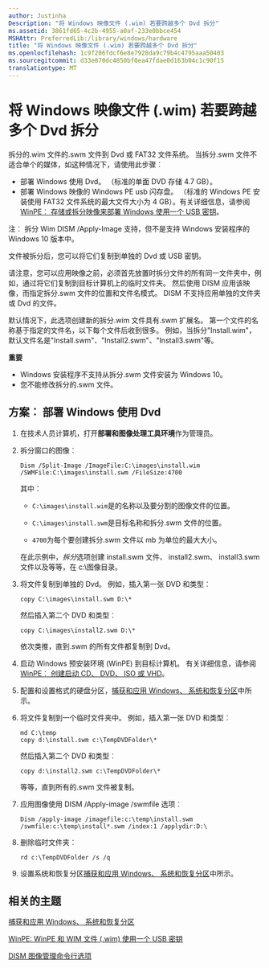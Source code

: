 ```yaml
---
author: Justinha
Description: "将 Windows 映像文件 (.wim) 若要跨越多个 Dvd 拆分"
ms.assetid: 3861fd65-4c2b-4955-a0af-233e0bbce454
MSHAttr: PreferredLib:/library/windows/hardware
title: "将 Windows 映像文件 (.wim) 若要跨越多个 Dvd 拆分"
ms.openlocfilehash: 1c9f206fdcf6e8e7928da9c79b4c4795aaa50403
ms.sourcegitcommit: d33e870dc4850bf0ea47fdae0d163b04c1c90f15
translationtype: MT
---
```

# <a name="split-a-windows-image-file-wim-to-span-across-multiple-dvds"></a>将 Windows 映像文件 (.wim) 若要跨越多个 Dvd 拆分


拆分的.wim 文件的.swm 文件到 Dvd 或 FAT32 文件系统。 当拆分.swm 文件不适合单个的媒体，如这种情况下，请使用此步骤︰

-   部署 Windows 使用 Dvd。 （标准的单面 DVD 存储 4.7 GB）。
-   部署 Windows 映像的 Windows PE usb 闪存盘。 （标准的 Windows PE 安装使用 FAT32 文件系统的最大文件大小为 4 GB）。有关详细信息，请参阅[WinPE︰ 存储或拆分映像来部署 Windows 使用一个 USB 密钥](winpe--use-a-single-usb-key-for-winpe-and-a-wim-file---wim.md)。

注︰ 拆分 Wim DISM /Apply-Image 支持，但不是支持 Windows 安装程序的 Windows 10 版本中。

文件被拆分后，您可以将它们复制到单独的 Dvd 或 USB 密钥。

请注意，您可以应用映像之前，必须首先放置时拆分文件的所有同一文件夹中，例如，通过将它们复制到目标计算机上的临时文件夹。 然后使用 DISM 应用该映像，而指定拆分.swm 文件的位置和文件名模式。 DISM 不支持应用单独的文件夹或 Dvd 的文件。

默认情况下，此选项创建新的拆分.wim 文件具有.swm 扩展名。 第一个文件的名称基于指定的文件名，以下每个文件后收到很多。 例如，当拆分"Install.wim"，默认文件名是"Install.swm"、"Install2.swm"、"Install3.swm"等。

**重要**  
-   Windows 安装程序不支持从拆分.swm 文件安装为 Windows 10。
-   您不能修改拆分的.swm 文件。

 

## <a name="span-idscenariodeploywindowsusingdvdsspanspan-idscenariodeploywindowsusingdvdsspanspan-idscenariodeploywindowsusingdvdsspanscenario-deploy-windows-using-dvds"></a><span id="Scenario__Deploy_Windows_using_DVDs"></span><span id="scenario__deploy_windows_using_dvds"></span><span id="SCENARIO__DEPLOY_WINDOWS_USING_DVDS"></span>方案︰ 部署 Windows 使用 Dvd


1.  在技术人员计算机，打开**部署和图像处理工具环境**作为管理员。
2.  拆分窗口的图像︰

    ``` syntax
    Dism /Split-Image /ImageFile:C:\images\install.wim /SWMFile:C:\images\install.swm /FileSize:4700
    ```

    其中：

    -   `C:\images\install.wim`是的名称以及要分割的图像文件的位置。

    -   `C:\images\install.swm`是目标名称和拆分.swm 文件的位置。

    -   `4700`为每个要创建拆分.swm 文件以 mb 为单位的最大大小。

    在此示例中，*拆分*选项创建 install.swm 文件、 install2.swm、 install3.swm 文件以及等等，在 c:\\图像目录。

3.  将文件复制到单独的 Dvd。 例如，插入第一张 DVD 和类型︰
    ```
    copy C:\images\install.swm D:\*
    ```

    然后插入第二个 DVD 和类型︰
    ```
    copy C:\images\install2.swm D:\*
    ```

    依次类推，直到.swm 的所有文件都复制到 Dvd。
4.  启动 Windows 预安装环境 (WinPE) 到目标计算机。 有关详细信息，请参阅[WinPE︰ 创建启动 CD、 DVD、 ISO 或 VHD](winpe-create-a-boot-cd-dvd-iso-or-vhd.md)。
5.  配置和设置格式的硬盘分区，[捕获和应用 Windows、 系统和恢复分区](capture-and-apply-windows-system-and-recovery-partitions.md)中所示。
6.  将文件复制到一个临时文件夹中。 例如，插入第一张 DVD 和类型︰
    ```
    md C:\temp
    copy d:\install.swm c:\TempDVDFolder\*
    ```

    然后插入第二个 DVD 和类型︰
    ```
    copy d:\install2.swm c:\TempDVDFolder\*
    ```

    等等，直到所有的.swm 文件被复制。
7.  应用图像使用 DISM /Apply-image /swmfile 选项︰
    ```
    Dism /apply-image /imagefile:c:\temp\install.swm /swmfile:c:\temp\install*.swm /index:1 /applydir:D:\
    ```

8.  删除临时文件夹︰
    ```
    rd c:\TempDVDFolder /s /q
    ```

9.  设置系统和恢复分区[捕获和应用 Windows、 系统和恢复分区](capture-and-apply-windows-system-and-recovery-partitions.md)中所示。

## <a name="span-idrelatedtopicsspanrelated-topics"></a><span id="related_topics"></span>相关的主题


[捕获和应用 Windows、 系统和恢复分区](capture-and-apply-windows-system-and-recovery-partitions.md)

[WinPE: WinPE 和 WIM 文件 (.wim) 使用一个 USB 密钥](winpe--use-a-single-usb-key-for-winpe-and-a-wim-file---wim.md)

[DISM 图像管理命令行选项](dism-image-management-command-line-options-s14.md)

 

 






